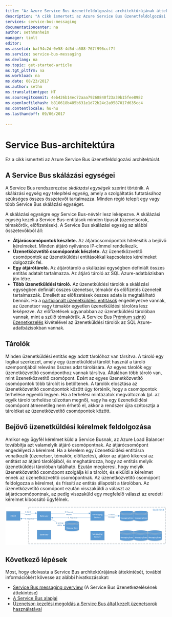 ```yaml
---
title: "Az Azure Service Bus üzenetfeldolgozási architektúrájának áttekintése | Microsoft Docs"
description: "A cikk ismerteti az Azure Service Bus üzenetfeldolgozási architektúráját."
services: service-bus-messaging
documentationcenter: na
author: sethmanheim
manager: timlt
editor: 
ms.assetid: baf94c2d-0e58-4d5d-a588-767f996ccf7f
ms.service: service-bus-messaging
ms.devlang: na
ms.topic: get-started-article
ms.tgt_pltfrm: na
ms.workload: na
ms.date: 08/23/2017
ms.author: sethm
ms.translationtype: HT
ms.sourcegitcommit: 4eb426b14ec72aaa79268840f23a39b15fee8982
ms.openlocfilehash: b810618b485b631e1d72b24c2a9587017d635cc4
ms.contentlocale: hu-hu
ms.lasthandoff: 09/06/2017

---
```

# <a name="service-bus-architecture"></a>Service Bus-architektúra
Ez a cikk ismerteti az Azure Service Bus üzenetfeldolgozási architektúrát.

## <a name="service-bus-scale-units"></a>A Service Bus skálázási egységei
A Service Bus rendszerezése *skálázási egységek* szerint történik. A skálázási egység egy telepítési egység, amely a szolgáltatás futtatásához szükséges összes összetevőt tartalmazza. Minden régió telepít egy vagy több Service Bus skálázási egységet.

A skálázási egységre egy Service Bus-névtér lesz leképezve. A skálázási egység kezeli a Service Bus-entitások minden típusát (üzenetsorok, témakörök, előfizetések). A Service Bus skálázási egység az alábbi összetevőkből áll:

* **Átjárócsomópontok készlete.** Az átjárócsomópontok hitelesítik a bejövő kérelmeket. Minden átjáró nyilvános IP-címmel rendelkezik.
* **Üzenetközvetítő csomópontok készlete.** Az üzenetközvetítő csomópontok az üzenetküldési entitásokkal kapcsolatos kérelmeket dolgozzák fel.
* **Egy átjárótároló.** Az átjárótároló a skálázási egységben definiált összes entitás adatait tartalmazza. Az átjáró tároló az SQL Azure-adatbázisban jön létre.
* **Több üzenetküldési tároló.** Az üzenetküldési tárolók a skálázási egységben definiált összes üzenetsor, témakör és előfizetés üzeneteit tartalmazzák. Emellett az előfizetések összes adata is megtalálható bennük. Ha a [particionált üzenetküldési entitások](service-bus-partitioning.md) engedélyezve vannak, az üzenetsor vagy témakör egyetlen üzenetküldési tárolóra lesz leképezve. Az előfizetések ugyanabban az üzenetküldési tárolóban vannak, mint a szülő témakörük. A Service Bus [Prémium szintű üzenetkezelés](service-bus-premium-messaging.md) kivételével az üzenetküldési tárolók az SQL Azure-adatbázisokban vannak.

## <a name="containers"></a>Tárolók
Minden üzenetküldési entitás egy adott tárolóhoz van társítva. A tároló egy logikai szerkezet, amely egy üzenetküldési tárolót használ a tároló szempontjából releváns összes adat tárolására. Az egyes tárolók egy üzenetközvetítő csomóponthoz vannak társítva. Általában több tároló van, mint üzenetközvetítő csomópont. Ezért az egyes üzenetközvetítő csomópontok több tárolót is betöltenek. A tárolók elosztása az üzenetközvetítő csomópontok között úgy történik, hogy a csomópontok terhelése egyenlő legyen. Ha a terhelési mintázatok megváltoznak (pl. az egyik tároló terhelése túlzottan megnő), vagy ha egy üzenetküldési csomópont átmenetileg nem érhető el, akkor a rendszer újra szétosztja a tárolókat az üzenetközvetítő csomópontok között.

## <a name="processing-of-incoming-messaging-requests"></a>Bejövő üzenetküldési kérelmek feldolgozása
Amikor egy ügyfél kérelmet küld a Service Busnak, az Azure Load Balancer továbbítja azt valamelyik átjáró csomópontnak. Az átjárócsomópont engedélyezi a kérelmet. Ha a kérelem egy üzenetküldési entitásra vonatkozik (üzenetsor, témakör, előfizetés), akkor az átjáró kikeresi az entitást az átjáró tárolójából, és meghatározza, hogy az entitás melyik üzenetküldési tárolóban található. Ezután megkeresi, hogy melyik üzenetközvetítő csomópont szolgálja ki a tárolót, és elküldi a kérelmet ennek az üzenetközvetítő csomópontnak. Az üzenetközvetítő csomópont feldolgozza a kérelmet, és frissíti az entitás állapotát a tárolóban. Az üzenetközvetítő csomópont ezután visszaküldi a választ az átjárócsomópontnak, az pedig visszaküld egy megfelelő választ az eredeti kérelmet kibocsátó ügyfélnek.

![Bejövő üzenetküldési kérelmek feldolgozása](./media/service-bus-architecture/ic690644.png)

## <a name="next-steps"></a>Következő lépések
Most, hogy elolvasta a Service Bus architektúrájának áttekintését, további információkért kövesse az alábbi hivatkozásokat:

* [Service Bus messaging overview](service-bus-messaging-overview.md) (A Service Bus üzenetkezelésének áttekintése)
* [A Service Bus alapjai](service-bus-fundamentals-hybrid-solutions.md)
* [Üzenetsor-kezelési megoldás a Service Bus által kezelt üzenetsorok használatával](service-bus-dotnet-multi-tier-app-using-service-bus-queues.md)



